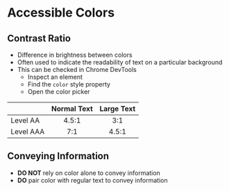 # Accessible Colors

## Contrast Ratio

- Difference in brightness between colors
- Often used to indicate the readability of text on a particular background
- This can be checked in Chrome DevTools
  - Inspect an element
  - Find the `color` style property
  - Open the color picker

|           | Normal Text | Large Text |
| :-------- | :---------: | :--------: |
| Level AA  |    4.5:1    |    3:1     |
| Level AAA |     7:1     |   4.5:1    |

## Conveying Information

- **DO NOT** rely on color alone to convey information
- **DO** pair color with regular text to convey information

